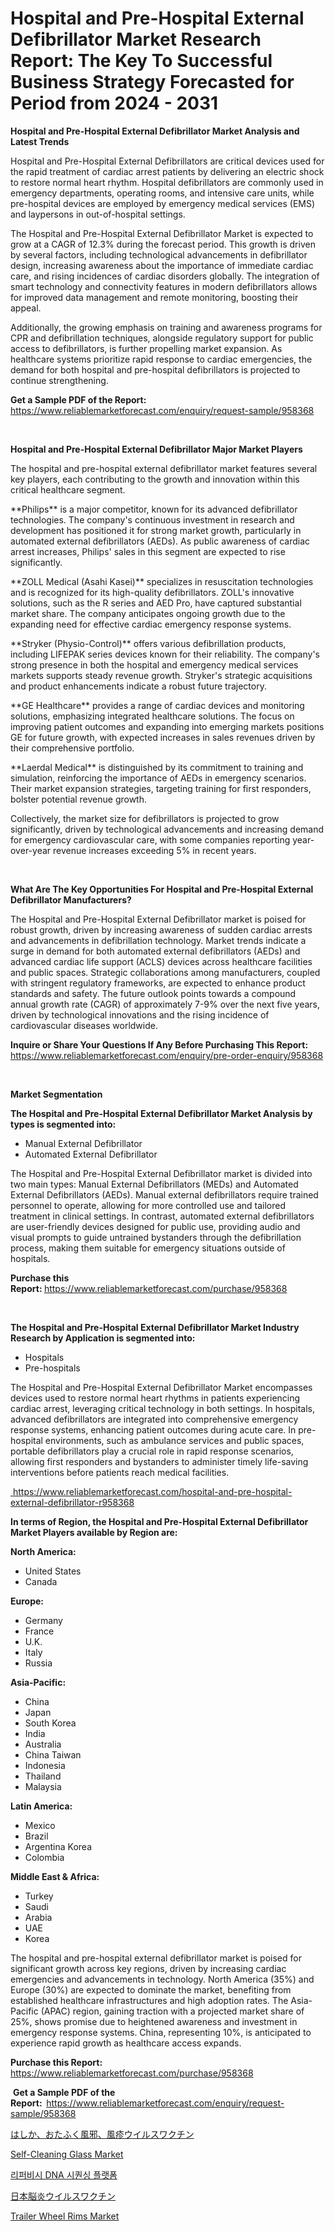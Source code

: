 <p><h1>Hospital and Pre-Hospital External Defibrillator Market Research Report: The Key To Successful Business Strategy Forecasted for Period from 2024 - 2031</h1></p><p><strong>Hospital and Pre-Hospital External Defibrillator Market Analysis and Latest Trends</strong></p>
<p><p>Hospital and Pre-Hospital External Defibrillators are critical devices used for the rapid treatment of cardiac arrest patients by delivering an electric shock to restore normal heart rhythm. Hospital defibrillators are commonly used in emergency departments, operating rooms, and intensive care units, while pre-hospital devices are employed by emergency medical services (EMS) and laypersons in out-of-hospital settings.</p><p>The Hospital and Pre-Hospital External Defibrillator Market is expected to grow at a CAGR of 12.3% during the forecast period. This growth is driven by several factors, including technological advancements in defibrillator design, increasing awareness about the importance of immediate cardiac care, and rising incidences of cardiac disorders globally. The integration of smart technology and connectivity features in modern defibrillators allows for improved data management and remote monitoring, boosting their appeal.</p><p>Additionally, the growing emphasis on training and awareness programs for CPR and defibrillation techniques, alongside regulatory support for public access to defibrillators, is further propelling market expansion. As healthcare systems prioritize rapid response to cardiac emergencies, the demand for both hospital and pre-hospital defibrillators is projected to continue strengthening.</p></p>
<p><strong>Get a Sample PDF of the Report:&nbsp;</strong> <a href="https://www.reliablemarketforecast.com/enquiry/request-sample/958368">https://www.reliablemarketforecast.com/enquiry/request-sample/958368</a></p>
<p>&nbsp;</p>
<p><strong>Hospital and Pre-Hospital External Defibrillator Major Market Players</strong></p>
<p><p>The hospital and pre-hospital external defibrillator market features several key players, each contributing to the growth and innovation within this critical healthcare segment. </p><p>**Philips** is a major competitor, known for its advanced defibrillator technologies. The company's continuous investment in research and development has positioned it for strong market growth, particularly in automated external defibrillators (AEDs). As public awareness of cardiac arrest increases, Philips' sales in this segment are expected to rise significantly.</p><p>**ZOLL Medical (Asahi Kasei)** specializes in resuscitation technologies and is recognized for its high-quality defibrillators. ZOLL's innovative solutions, such as the R series and AED Pro, have captured substantial market share. The company anticipates ongoing growth due to the expanding need for effective cardiac emergency response systems.</p><p>**Stryker (Physio-Control)** offers various defibrillation products, including LIFEPAK series devices known for their reliability. The company's strong presence in both the hospital and emergency medical services markets supports steady revenue growth. Stryker's strategic acquisitions and product enhancements indicate a robust future trajectory.</p><p>**GE Healthcare** provides a range of cardiac devices and monitoring solutions, emphasizing integrated healthcare solutions. The focus on improving patient outcomes and expanding into emerging markets positions GE for future growth, with expected increases in sales revenues driven by their comprehensive portfolio.</p><p>**Laerdal Medical** is distinguished by its commitment to training and simulation, reinforcing the importance of AEDs in emergency scenarios. Their market expansion strategies, targeting training for first responders, bolster potential revenue growth.</p><p>Collectively, the market size for defibrillators is projected to grow significantly, driven by technological advancements and increasing demand for emergency cardiovascular care, with some companies reporting year-over-year revenue increases exceeding 5% in recent years.</p></p>
<p>&nbsp;</p>
<p><strong>What Are The Key Opportunities For Hospital and Pre-Hospital External Defibrillator Manufacturers?</strong></p>
<p><p>The Hospital and Pre-Hospital External Defibrillator market is poised for robust growth, driven by increasing awareness of sudden cardiac arrests and advancements in defibrillation technology. Market trends indicate a surge in demand for both automated external defibrillators (AEDs) and advanced cardiac life support (ACLS) devices across healthcare facilities and public spaces. Strategic collaborations among manufacturers, coupled with stringent regulatory frameworks, are expected to enhance product standards and safety. The future outlook points towards a compound annual growth rate (CAGR) of approximately 7-9% over the next five years, driven by technological innovations and the rising incidence of cardiovascular diseases worldwide.</p></p>
<p><strong>Inquire or Share Your Questions If Any Before Purchasing This Report:</strong> <a href="https://www.reliablemarketforecast.com/enquiry/pre-order-enquiry/958368">https://www.reliablemarketforecast.com/enquiry/pre-order-enquiry/958368</a></p>
<p>&nbsp;</p>
<p><strong>Market Segmentation</strong></p>
<p><strong>The Hospital and Pre-Hospital External Defibrillator Market Analysis by types is segmented into:</strong></p>
<p><ul><li>Manual External Defibrillator</li><li>Automated External Defibrillator</li></ul></p>
<p><p>The Hospital and Pre-Hospital External Defibrillator market is divided into two main types: Manual External Defibrillators (MEDs) and Automated External Defibrillators (AEDs). Manual external defibrillators require trained personnel to operate, allowing for more controlled use and tailored treatment in clinical settings. In contrast, automated external defibrillators are user-friendly devices designed for public use, providing audio and visual prompts to guide untrained bystanders through the defibrillation process, making them suitable for emergency situations outside of hospitals.</p></p>
<p><strong>Purchase this Report:&nbsp;</strong><a href="https://www.reliablemarketforecast.com/purchase/958368">https://www.reliablemarketforecast.com/purchase/958368</a></p>
<p>&nbsp;</p>
<p><strong>The Hospital and Pre-Hospital External Defibrillator Market Industry Research by Application is segmented into:</strong></p>
<p><ul><li>Hospitals</li><li>Pre-hospitals</li></ul></p>
<p><p>The Hospital and Pre-Hospital External Defibrillator Market encompasses devices used to restore normal heart rhythms in patients experiencing cardiac arrest, leveraging critical technology in both settings. In hospitals, advanced defibrillators are integrated into comprehensive emergency response systems, enhancing patient outcomes during acute care. In pre-hospital environments, such as ambulance services and public spaces, portable defibrillators play a crucial role in rapid response scenarios, allowing first responders and bystanders to administer timely life-saving interventions before patients reach medical facilities.</p></p>
<p><a href="https://www.reliablemarketforecast.com/hospital-and-pre-hospital-external-defibrillator-r958368">&nbsp;https://www.reliablemarketforecast.com/hospital-and-pre-hospital-external-defibrillator-r958368</a></p>
<p><strong>In terms of Region, the Hospital and Pre-Hospital External Defibrillator Market Players available by Region are:</strong></p>
<p>
    <p> <strong> North America: </strong>
        <ul>
            <li>United States</li>
            <li>Canada</li>
        </ul>
        </p> 
    <p> <strong> Europe: </strong>
        <ul>
            <li>Germany</li>
            <li>France</li>
            <li>U.K.</li>
            <li>Italy</li>
            <li>Russia</li>
        </ul>
        </p> 
    <p> <strong> Asia-Pacific: </strong>
        <ul>
            <li>China</li>
            <li>Japan</li>
            <li>South Korea</li>
            <li>India</li>
            <li>Australia</li>
            <li>China Taiwan</li>
            <li>Indonesia</li>
            <li>Thailand</li>
            <li>Malaysia</li>
        </ul>
        </p> 
    <p> <strong> Latin America: </strong>
        <ul>
            <li>Mexico</li>
            <li>Brazil</li>
            <li>Argentina Korea</li>
            <li>Colombia</li>
        </ul>
        </p> 
    <p> <strong> Middle East & Africa: </strong>
        <ul>
            <li>Turkey</li>
            <li>Saudi</li>
            <li>Arabia</li>
            <li>UAE</li>
            <li>Korea</li>
        </ul>
    </p>
    </p>
<p><p>The hospital and pre-hospital external defibrillator market is poised for significant growth across key regions, driven by increasing cardiac emergencies and advancements in technology. North America (35%) and Europe (30%) are expected to dominate the market, benefiting from established healthcare infrastructures and high adoption rates. The Asia-Pacific (APAC) region, gaining traction with a projected market share of 25%, shows promise due to heightened awareness and investment in emergency response systems. China, representing 10%, is anticipated to experience rapid growth as healthcare access expands. </p></p>
<p><strong>Purchase this Report: </strong><a href="https://www.reliablemarketforecast.com/purchase/958368">https://www.reliablemarketforecast.com/purchase/958368</a></p>
<p>&nbsp;<strong>Get a Sample PDF of the Report:&nbsp;&nbsp;</strong><a href="https://www.reliablemarketforecast.com/enquiry/request-sample/958368">https://www.reliablemarketforecast.com/enquiry/request-sample/958368</a></p>
<p><strong></strong></p>
<p><p><a href="https://medium.com/@harper17bmoles/%E3%81%AF%E3%81%97%E3%81%8B-%E6%B5%81%E8%A1%8C%E6%80%A7%E8%80%B3%E4%B8%8B%E8%85%BA%E7%82%8E-%E9%A2%A8%E7%96%B9%E3%82%A6%E3%82%A4%E3%83%AB%E3%82%B9%E3%83%AF%E3%82%AF%E3%83%81%E3%83%B3%E5%B8%82%E5%A0%B4%E3%81%AE%E6%88%A6%E7%95%A5%E7%9A%84%E3%82%A4%E3%83%B3%E3%82%B5%E3%82%A4%E3%83%88-%E3%81%AF%E3%81%97%E3%81%8B-%E6%B5%81%E8%A1%8C%E6%80%A7%E8%80%B3%E4%B8%8B%E8%85%BA%E7%82%8E-%E9%A2%A8%E7%96%B9%E3%82%A6%E3%82%A4%E3%83%AB%E3%82%B9%E3%83%AF%E3%82%AF%E3%83%81%E3%83%B3%E7%94%A3%E6%A5%AD%E3%81%AB%E3%81%8A%E3%81%91%E3%82%8B%E8%A3%BD%E5%93%81%E3%81%AE%E9%80%B2%E5%8C%96%E3%81%A8%E5%B8%82%E5%A0%B4%E3%82%BB%E3%82%B0%E3%83%A1%E3%83%B3%E3%83%86%E3%83%BC%E3%82%B7%E3%83%A7%E3%83%B3-e0407c0099d2">はしか、おたふく風邪、風疹ウイルスワクチン</a></p><p><a href="https://github.com/RoccoManning/Market-Research-Report-List-6/blob/main/self-cleaning-glass-market.md">Self-Cleaning Glass Market</a></p><p><a href="https://medium.com/@iarhbiqv81/%EC%84%B8%EA%B3%84-refurbished-dna-sequencing-platforms-market-%EC%9D%80-2024%EC%97%90%EC%84%9C-2031%EB%A1%9C-%EC%97%B0%ED%8F%89%EA%B7%A0-%EC%A6%9D%EA%B0%80%EC%9C%A8%EC%9D%84-%EB%B3%B4%EC%9D%BC-%EA%B2%83%EC%9C%BC%EB%A1%9C-%EC%98%88%EC%83%81%EB%90%A9%EB%8B%88%EB%8B%A4-2dfc38b9d816?postPublishedType=initial">리퍼비시 DNA 시퀀싱 플랫폼</a></p><p><a href="https://medium.com/@harper17bmoles/%E6%97%A5%E6%9C%AC%E8%84%B3%E7%82%8E%E3%82%A6%E3%82%A4%E3%83%AB%E3%82%B9%E3%83%AF%E3%82%AF%E3%83%81%E3%83%B3%E5%B8%82%E5%A0%B4%E3%81%AE%E8%A6%8F%E6%A8%A1-%E6%88%90%E9%95%B7%E3%83%88%E3%83%AC%E3%83%B3%E3%83%89-%E7%B5%B1%E8%A8%88-%E4%BA%88%E6%B8%AC-2024-2031-6e15360343f0">日本脳炎ウイルスワクチン</a></p><p><a href="https://www.linkedin.com/pulse/global-trailer-wheel-rims-market-trends-forecasts-strategic-analysis-ty9lc?trackingId=yINnE%2FczR%2Fy%2BoDV9MRd%2FRg%3D%3D">Trailer Wheel Rims Market</a></p></p>